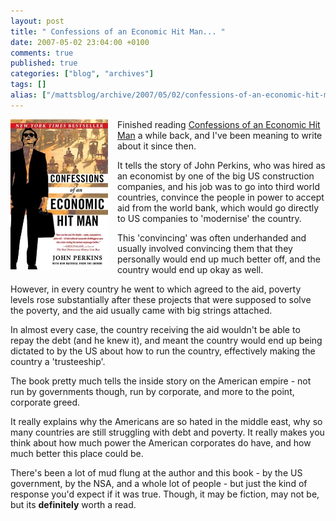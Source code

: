 ```yaml
---
layout: post
title: " Confessions of an Economic Hit Man... "
date: 2007-05-02 23:04:00 +0100
comments: true
published: true
categories: ["blog", "archives"]
tags: []
alias: ["/mattsblog/archive/2007/05/02/confessions-of-an-economic-hit-man.aspx"]
---
```

<!-- more -->

 <p>
   <a href="http://www.amazon.com/Confessions-Economic-Hit-John-Perkins/dp/0452287081/ref=sr_1_1/102-5183049-7424106?ie=UTF8&amp;s=books&amp;qid=1178113583&amp;sr=1-1">
    <img src="/images/ConfessionsofanEconmicHitMan_CF61/ConfessionsOfAnEconomicHitMan%5B5%5D.jpg" border="0" height="240" width="156" align="left" style="margin-bottom:8px;margin-right:15px;">
   </a>
    Finished reading <a href="http://www.amazon.com/Confessions-Economic-Hit-John-Perkins/dp/0452287081/ref=sr_1_1/102-5183049-7424106?ie=UTF8&amp;s=books&amp;qid=1178113383&amp;sr=1-1">Confessions of an Economic Hit Man</a> a while back, and I've been meaning to write about it since then.
  </p>
 
 <p>It tells the story of John Perkins, who was hired as an economist by one of the big US construction companies, and his job was to go into third world countries, convince the people in power to accept aid from the world bank, which would go directly to US companies to 'modernise' the country.</p>
 
 <p>This 'convincing' was often underhanded and usually involved convincing them&nbsp;that they personally would end up much better off, and the country would end up okay as well. </p>
 
 <p>However, in every country he went to which agreed to the aid, poverty levels rose substantially after these projects that were supposed to solve the poverty, and the aid usually came with big strings attached.</p>
 
 <p>In almost every case, the country receiving the aid wouldn't be able to repay the debt (and he knew it), and meant the country would end up being dictated to by the US about how to run the country, effectively making the country a 'trusteeship'.</p>
 
 <p>The book pretty much tells the inside story on the American empire - not run by governments though, run by corporate, and more to the point, corporate greed.</p>
 
 <p>It really explains why the Americans are so hated in the middle east, why so many countries are still struggling with debt and poverty. It really makes you think about how much power the American corporates do have, and how much better this place could be.</p>
 
 <p>There's been a lot of mud flung at the author and this book - by the US government, by the NSA, and a whole lot of people - but just the kind of response you'd expect if it was true. Though, it may be fiction, may not be, but its <b>definitely</b> worth a read.</p>
